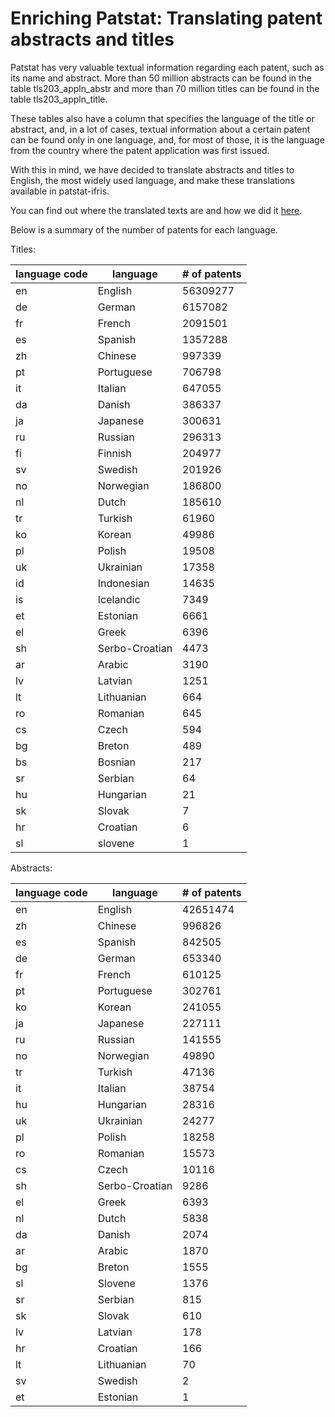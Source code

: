 # Enriching Patstat: Translating patent abstracts and titles

Patstat has very valuable textual information regarding each patent, such as its
name and abstract. More than 50 million abstracts can be found in the table
tls203_appln_abstr and more than 70 million titles can be found in the table
tls203_appln_title.

These tables also have a column that specifies the language of the title or
abstract, and, in a lot of cases, textual information about a certain patent can
be found only in one language, and, for most of those, it is the language from
the country where the patent application was first issued.

With this in mind, we have decided to translate abstracts and titles to English,
the most widely used language, and make these translations available in
patstat-ifris.

You can find out where the translated texts are and how we did it 
[here](docs/README.md).

Below is a summary of the number of patents for each language.

Titles:

| language code | language       | # of patents |
|---------------|----------------|--------------|
| en            | English        | 56309277     |
| de            | German         | 6157082      |
| fr            | French         | 2091501      |
| es            | Spanish        | 1357288      |
| zh            | Chinese        | 997339       |
| pt            | Portuguese     | 706798       |
| it            | Italian        | 647055       |
| da            | Danish         | 386337       |
| ja            | Japanese       | 300631       |
| ru            | Russian        | 296313       |
| fi            | Finnish        | 204977       |
| sv            | Swedish        | 201926       |
| no            | Norwegian      | 186800       |
| nl            | Dutch          | 185610       |
| tr            | Turkish        | 61960        |
| ko            | Korean         | 49986        |
| pl            | Polish         | 19508        |
| uk            | Ukrainian      | 17358        |
| id            | Indonesian     | 14635        |
| is            | Icelandic      | 7349         |
| et            | Estonian       | 6661         |
| el            | Greek          | 6396         |
| sh            | Serbo-Croatian | 4473         |
| ar            | Arabic         | 3190         |
| lv            | Latvian        | 1251         |
| lt            | Lithuanian     | 664          |
| ro            | Romanian       | 645          |
| cs            | Czech          | 594          |
| bg            | Breton         | 489          |
| bs            | Bosnian        | 217          |
| sr            | Serbian        | 64           |
| hu            | Hungarian      | 21           |
| sk            | Slovak         | 7            |
| hr            | Croatian       | 6            |
| sl            | slovene        | 1            |


Abstracts:

| language code | language       | # of patents |
|---------------|----------------|----------------|
| en            | English        | 42651474       |
| zh            | Chinese        | 996826         |
| es            | Spanish        | 842505         |
| de            | German         | 653340         |
| fr            | French         | 610125         |
| pt            | Portuguese     | 302761         |
| ko            | Korean         | 241055         |
| ja            | Japanese       | 227111         |
| ru            | Russian        | 141555         |
| no            | Norwegian      | 49890          |
| tr            | Turkish        | 47136          |
| it            | Italian        | 38754          |
| hu            | Hungarian      | 28316          |
| uk            | Ukrainian      | 24277          |
| pl            | Polish         | 18258          |
| ro            | Romanian       | 15573          |
| cs            | Czech          | 10116          |
| sh            | Serbo-Croatian | 9286           |
| el            | Greek          | 6393           |
| nl            | Dutch          | 5838           |
| da            | Danish         | 2074           |
| ar            | Arabic         | 1870           |
| bg            | Breton         | 1555           |
| sl            | Slovene        | 1376           |
| sr            | Serbian        | 815            |
| sk            | Slovak         | 610            |
| lv            | Latvian        | 178            |
| hr            | Croatian       | 166            |
| lt            | Lithuanian     | 70             |
| sv            | Swedish        | 2              |
| et            | Estonian       | 1              |
